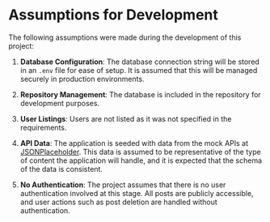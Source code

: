 # Assumptions for Development

The following assumptions were made during the development of this project:

1. **Database Configuration**: The database connection string will be stored in an `.env` file for ease of setup. It is assumed that this will be managed securely in production environments.

2. **Repository Management**: The database is included in the repository for development purposes.

3. **User Listings**: Users are not listed as it was not specified in the requirements.

4. **API Data**: The application is seeded with data from the mock APIs at [JSONPlaceholder](https://jsonplaceholder.typicode.com/). This data is assumed to be representative of the type of content the application will handle, and it is expected that the schema of the data is consistent.

5. **No Authentication**: The project assumes that there is no user authentication involved at this stage. All posts are publicly accessible, and user actions such as post deletion are handled without authentication.
